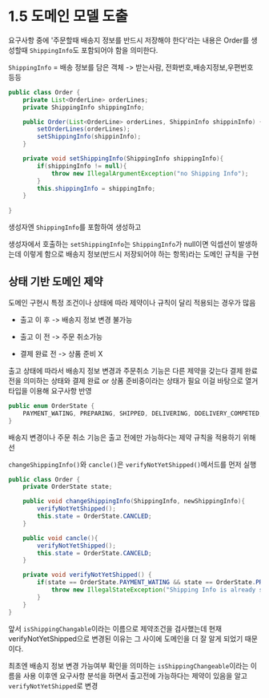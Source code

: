 # 1.5 도메인 모델 도출
요구사항 중에 '주문할때 배송지 정보를 반드시 저장해야 한다'라는 내용은
Order를 생성할때 `ShippingInfo`도 포함되어야 함을 의미한다.


`ShippingInfo` = 배송 정보를 담은 객체 ->
받는사람, 전화번호,배송지정보,우편번호 등등 


```java
public class Order {
    private List<OrderLine> orderLines;
    private ShippingInfo shippingInfo;

    public Order(List<OrderLine> orderLines, ShippinInfo shippinInfo) {
        setOrderLines(orderLines);
        setShippingInfo(shippinInfo);
    }

    private void setShippingInfo(ShippingInfo shippingInfo){
        if(shippingInfo != null){
            throw new IllegalArgumentException("no Shipping Info");
        }
        this.shippingInfo = shippingInfo;
    } 
	
}
```

생성자엔 `ShippingInfo`를 포함하여 생성하고

생성자에서 호출하는 `setShippingInfo`는 `ShippingInfo`가 null이면 익셉션이 발생하는데
이렇게 함으로 배송지 정보(반드시 저장되어야 하는 항목)라는 도메인 규칙을 구현

## 상태 기반 도메인 제약

도메인 구현시 특정 조건이나 상태에 따라 제약이나 규칙이 달리 적용되는 경우가 많음

- 출고 이 후 -> 배송지 정보 변경 불가능

- 출고 이 전 -> 주문 취소가능

- 결제 완료 전 -> 상품 준비 X


출고 상태에 따라서 배송지 정보 변경과 주문취소 기능은 다른 제약을 갖는다
결제 완료 전을 의미하는 상태와 결제 완료 or 상품 준비중이라는 상태가 필요
이걸 바탕으로 열거 타입을 이용해 요구사항 반영

```java
public enum OrderState {
    PAYMENT_WATING, PREPARING, SHIPPED, DELIVERING, DDELIVERY_COMPETED, CANCLED;
}
```

배송지 변경이나 주문 취소 기능은 출고 전에만 가능하다는 제약 규칙을 적용하기 위해선

`changeShippingInfo()`와 `cancle()`은 `verifyNotYetShipped()`메서드를 먼저 실행

```java
public class Order {
    private OrderState state;

    public void changeShippingInfo(ShippingInfo, newShippingInfo){
        verifyNotYetShipped();
        this.state = OrderState.CANCLED;
    }

    public void cancle(){
        verifyNotYetShipped();
        this.state = OrderState.CANCELD;
    }

    private void verifyNotYetShipped() {
        if(state == OrderState.PAYMENT_WATING && state == OrderState.PREPARING) {
            throw new IllegalStateException("Shipping Info is already shipped");
        }
    }
}
```

앞서 `isShippingChangable`이라는 이름으로 제약조건을 검사했는데 현재 verifyNotYetShipped으로 변경된 이유는
그 사이에 도메인을 더 잘 알게 되었기 때문이다.


최초엔 배송지 정보 변경 가능여부 확인을 의미하는 `isShippingChangeable`이라는 이름을 사용 이후엔 요구사항 분석을 하면서 출고전에 가능하다는 제약이 있음을 알고 `verifyNotYetShipped`로 변경 

